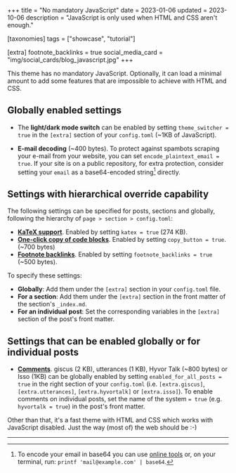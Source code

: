 +++
title = "No mandatory JavaScript"
date = 2023-01-06
updated = 2023-10-06
description = "JavaScript is only used when HTML and CSS aren't enough."

[taxonomies]
tags = ["showcase", "tutorial"]

[extra]
footnote_backlinks = true
social_media_card = "img/social_cards/blog_javascript.jpg"
+++

This theme has no mandatory JavaScript. Optionally, it can load a minimal amount to add some features that are impossible to achieve with HTML and CSS.

## Globally enabled settings

- The **light/dark mode switch** can be enabled by setting `theme_switcher = true` in the `[extra]` section of your `config.toml` (~1KB of JavaScript).

- **E-mail decoding** (~400 bytes). To protect against spambots scraping your e-mail from your website, you can set `encode_plaintext_email = true`. If your site is on a public repository, for extra protection, consider setting your `email` as a base64-encoded string[^1] directly.

## Settings with hierarchical override capability

The following settings can be specified for posts, sections and globally, following the hierarchy of `page > section > config.toml`:

- [**KaTeX support**](@/blog/markdown.md#katex). Enabled by setting `katex = true` (274 KB).
- [**One-click copy of code blocks**](@/blog/markdown.md#code-block). Enabled by setting `copy_button = true`. (~700 bytes)
- [**Footnote backlinks**](@/blog/markdown.md#1). Enabled by setting `footnote_backlinks = true` (~500 bytes).

To specify these settings:

- **Globally**: Add them under the `[extra]` section in your `config.toml` file.
- **For a section**: Add them under the `[extra]` section in the front matter of the section's `_index.md`.
- **For an individual post**: Set the corresponding variables in the `[extra]` section of the post's front matter.

## Settings that can be enabled globally or for individual posts

- [**Comments**](@/blog/comments.md). giscus (2 KB), utterances (1 KB), Hyvor Talk (~800 bytes) or Isso (1KB) can be globally enabled by setting `enabled_for_all_posts = true` in the right section of your  `config.toml` (i.e. `[extra.giscus]`, `[extra.utterances]`, `[extra.hyvortalk]` or `[extra.isso]`). To enable comments on individual posts, set the name of the system `= true` (e.g. `hyvortalk = true`) in the post's front matter.

Other than that, it's a fast theme with HTML and CSS which works with JavaScript disabled. Just the way (most of) the web should be :-)

---

[^1]: To encode your email in base64 you can use [online tools](https://www.base64encode.org/) or, on your terminal, run: `printf 'mail@example.com' | base64`.
